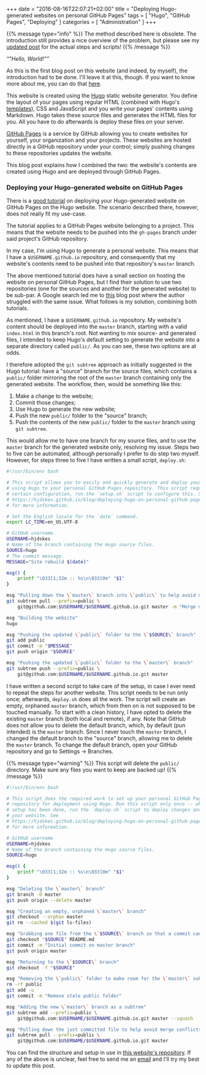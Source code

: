 +++
date = "2016-08-16T22:07:21+02:00"
title = "Deploying Hugo-generated websites on personal GitHub Pages"
tags = [ "Hugo", "GitHub Pages", "Deploying" ]
categories = [ "Administration" ]
+++

{{% message type="info" %}} The method described here is obsolete. The
introduction still provides a nice overview of the problem, but please see my
[updated post](/blog/update-deploying-hugo-on-personal-gh-pages) for the actual
steps and scripts! {{% /message %}}

*<q>"Hello, World!"</q>*

As this is the first blog post on this website (and indeed, by myself), the
introduction had to be done. I'll leave it at this, though. If you want to know
more about me, you can do that [here](/about/).

This website is created using the [Hugo](https://gohugo.io/) static website
generator. You define the layout of your pages using regular HTML (combined with
Hugo's [templates](https://gohugo.io/templates/overview/)), CSS and JavaScript
and you write your pages' contents using Markdown. Hugo takes these source files
and generates the HTML files for you. All you have to do afterwards is deploy
these files on your server.

[GitHub Pages](https://pages.github.com) is a service by GitHub allowing you to
create websites for yourself, your organization and your projects. These
websites are hosted directly in a GitHub repository under your control; simply
pushing changes to these repositories updates the website.

This blog post explains how I combined the two: the website's contents are
created using Hugo and are deployed through GitHub Pages.

### Deploying your Hugo-generated website on GitHub Pages

There is a [good tutorial](https://gohugo.io/tutorials/github-pages-blog/) on
deploying your Hugo-generated website on GitHub Pages on the Hugo website. The
scenario described there, however, does not really fit my use-case.

The tutorial applies to a GitHub Pages website belonging to a project. This
means that the website needs to be pushed into the `gh-pages` branch under
said project's GitHub repository.

In my case, I'm using Hugo to generate a personal website. This means that I
have a `$USERNAME.github.io` repository, and consequently that my website's
contents need to be pushed into that repository's `master` branch.

The above mentioned tutorial does have a small section on hosting the website on
personal GitHub Pages, but I find their solution to use two repositories (one
for the sources and another for the generated website) to be sub-par. A Google
search led me to
[this](http://life.beyondrails.com/blog/2014/12/14/setting-up-and-automating-my-hugo-blog-deployment-to-github-pages/)
blog post where the author struggled with the same issue. What follows
is my solution, combining both tutorials.

As mentioned, I have a `$USERNAME.github.io` repository. My website's content
should be deployed into the `master` branch, starting with a valid `index.html`
in this branch's root. Not wanting to mix source- and generated files, I
intended to keep Hugo's default setting to generate the website into a separate
directory called `public/`. As you can see, these two options are at odds.

I therefore adopted the `git subtree` approach as initially suggested in the
Hugo tutorial: have a "source" branch for the source files, which contains a
`public/` folder mirroring the root of the `master` branch containing only the
generated website. The workflow, then, would be something like this:

1. Make a change to the website;
2. Commit those changes;
3. Use Hugo to generate the new website;
4. Push the new `public/` folder to the "source" branch;
5. Push the contents of the new  `public/` folder to the `master` branch using
   `git subtree`.

This would allow me to have one branch for my source files, and to use the
`master` branch for the generated website only, resolving my issue. Steps two
to five can be automated, although personally I prefer to do step two myself.
However, for steps three to five I have written a small script, `deploy.sh`:

```bash
#!/usr/bin/env bash

# This script allows you to easily and quickly generate and deploy your website
# using Hugo to your personal GitHub Pages repository. This script requires a
# certain configuration, run the `setup.sh` script to configure this. See
# https://hjdskes.github.io/blog/deploying-hugo-on-personal-github-pages/index.html
# for more information.

# Set the English locale for the `date` command.
export LC_TIME=en_US.UTF-8

# GitHub username.
USERNAME=hjdskes
# Name of the branch containing the Hugo source files.
SOURCE=hugo
# The commit message.
MESSAGE="Site rebuild $(date)"

msg() {
    printf "\033[1;32m :: %s\n\033[0m" "$1"
}

msg "Pulling down the \`master\` branch into \`public\` to help avoid merge conflicts"
git subtree pull --prefix=public \
	git@github.com:$USERNAME/$USERNAME.github.io.git master -m "Merge master"

msg "Building the website"
hugo

msg "Pushing the updated \`public\` folder to the \`$SOURCE\` branch"
git add public
git commit -m "$MESSAGE"
git push origin "$SOURCE"

msg "Pushing the updated \`public\` folder to the \`master\` branch"
git subtree push --prefix=public \
	git@github.com:$USERNAME/$USERNAME.github.io.git master
```

I have written a second script to take care of the setup, in case I ever need
to repeat the steps for another website. This script needs to be run only once;
afterwards, `deploy.sh` does all the work. The script will create an empty,
orphaned `master` branch, which from then on is not supposed to be touched
manually. To start with a clean history, I have opted to delete the existing
`master` branch (both local and remote), if any. Note that GitHub does not allow
you to delete the default branch, which, by default (pun intended) is the
`master` branch. Since I never touch the `master` branch, I changed the default
branch to the "source" branch, allowing me to delete the `master` branch. To
change the default branch, open your GitHub repository and go to Settings →
Branches.

{{% message type="warning" %}} This script will delete the `public/` directory.
Make sure any files you want to keep are backed up! {{% /message %}}

```bash
#!/usr/bin/env bash

# This script does the required work to set up your personal GitHub Pages
# repository for deployment using Hugo. Run this script only once -- when the
# setup has been done, run the `deploy.sh` script to deploy changes and update
# your website. See
# https://hjdskes.github.io/blog/deploying-hugo-on-personal-github-pages/index.html
# for more information.

# GitHub username
USERNAME=hjdskes
# Name of the branch containing the Hugo source files.
SOURCE=hugo

msg() {
    printf "\033[1;32m :: %s\n\033[0m" "$1"
}

msg "Deleting the \`master\` branch"
git branch -D master
git push origin --delete master

msg "Creating an empty, orphaned \`master\` branch"
git checkout --orphan master
git rm --cached $(git ls-files)

msg "Grabbing one file from the \`$SOURCE\` branch so that a commit can be made"
git checkout "$SOURCE" README.md
git commit -m "Initial commit on master branch"
git push origin master

msg "Returning to the \`$SOURCE\` branch"
git checkout -f "$SOURCE"

msg "Removing the \`public\` folder to make room for the \`master\` subtree"
rm -rf public
git add -u
git commit -m "Remove stale public folder"

msg "Adding the new \`master\` branch as a subtree"
git subtree add --prefix=public \
	git@github.com:$USERNAME/$USERNAME.github.io.git master --squash

msg "Pulling down the just committed file to help avoid merge conflicts"
git subtree pull --prefix=public \
	git@github.com:$USERNAME/$USERNAME.github.io.git master
```

You can find the structure and setup in use in [this website's
repository](https://github.com/Hjdskes/hjdskes.github.io). If any of the above is
unclear, feel free to send me an [email](mailto:hjdskes@gmail.com) and I'll try
my best to update this post.

